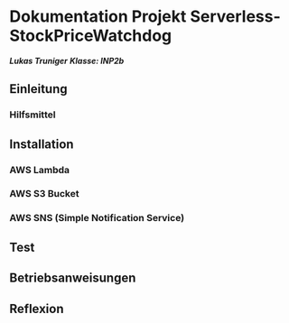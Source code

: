 
# Dokumentation Projekt Serverless-StockPriceWatchdog

 ***Lukas Truniger***
***Klasse: INP2b***
## Einleitung

### Hilfsmittel

## Installation

### AWS Lambda

### AWS S3 Bucket

### AWS SNS (Simple Notification Service)


## Test

## Betriebsanweisungen

## Reflexion



